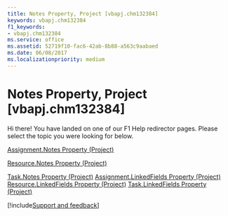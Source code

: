 ```yaml
---
title: Notes Property, Project [vbapj.chm132384]
keywords: vbapj.chm132384
f1_keywords:
- vbapj.chm132384
ms.service: office
ms.assetid: 52719f10-fac6-42ab-8b88-a563c9aabaed
ms.date: 06/08/2017
ms.localizationpriority: medium
---
```



# Notes Property, Project [vbapj.chm132384]

Hi there! You have landed on one of our F1 Help redirector pages. Please select the topic you were looking for below.

[Assignment.Notes Property (Project)](https://msdn.microsoft.com/library/91915e62-bd93-3671-a232-05cb99836428%28Office.15%29.aspx)

[Resource.Notes Property (Project)](https://msdn.microsoft.com/library/63916a17-8ac0-e921-a29f-4d315c6cbc79%28Office.15%29.aspx)

[Task.Notes Property (Project)](https://msdn.microsoft.com/library/65eecb2e-9116-2b00-8fb1-6df471a88f1d%28Office.15%29.aspx)
[Assignment.LinkedFields Property (Project)](https://msdn.microsoft.com/library/72db7318-589e-bb65-a7ee-0e5031fb1122%28Office.15%29.aspx)
[Resource.LinkedFields Property (Project)](https://msdn.microsoft.com/library/e25f2bfc-ec5d-e3b2-14ec-b0c43ea79499%28Office.15%29.aspx)
[Task.LinkedFields Property (Project)](https://msdn.microsoft.com/library/c20b7704-9635-a564-22a1-dd46af74b5a6%28Office.15%29.aspx)

[!include[Support and feedback](~/includes/feedback-boilerplate.md)]